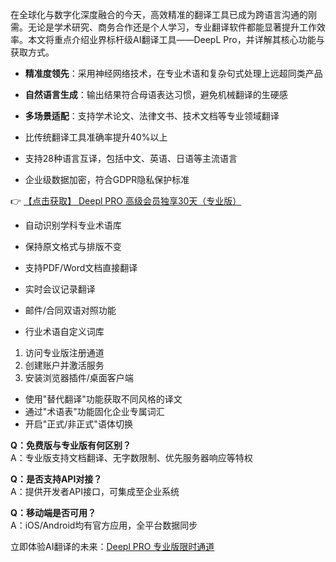 

在全球化与数字化深度融合的今天，高效精准的翻译工具已成为跨语言沟通的刚需。无论是学术研究、商务合作还是个人学习，专业翻译软件都能显著提升工作效率。本文将重点介绍业界标杆级AI翻译工具——DeepL Pro，并详解其核心功能与获取方式。


- **精准度领先**：采用神经网络技术，在专业术语和复杂句式处理上远超同类产品
- **自然语言生成**：输出结果符合母语表达习惯，避免机械翻译的生硬感
- **多场景适配**：支持学术论文、法律文书、技术文档等专业领域翻译

- 比传统翻译工具准确率提升40%以上
- 支持28种语言互译，包括中文、英语、日语等主流语言
- 企业级数据加密，符合GDPR隐私保护标准

👉 [【点击获取】 Deepl PRO 高级会员独享30天（专业版） ](https://bit.ly/DEepl)


- 自动识别学科专业术语库
- 保持原文格式与排版不变
- 支持PDF/Word文档直接翻译

- 实时会议记录翻译
- 邮件/合同双语对照功能
- 行业术语自定义词库


1. 访问专业版注册通道
2. 创建账户并激活服务
3. 安装浏览器插件/桌面客户端

- 使用"替代翻译"功能获取不同风格的译文
- 通过"术语表"功能固化企业专属词汇
- 开启"正式/非正式"语体切换


**Q：免费版与专业版有何区别？**  
A：专业版支持文档翻译、无字数限制、优先服务器响应等特权

**Q：是否支持API对接？**  
A：提供开发者API接口，可集成至企业系统

**Q：移动端是否可用？**  
A：iOS/Android均有官方应用，全平台数据同步

立即体验AI翻译的未来：[Deepl PRO 专业版限时通道](https://bit.ly/DEepl)
